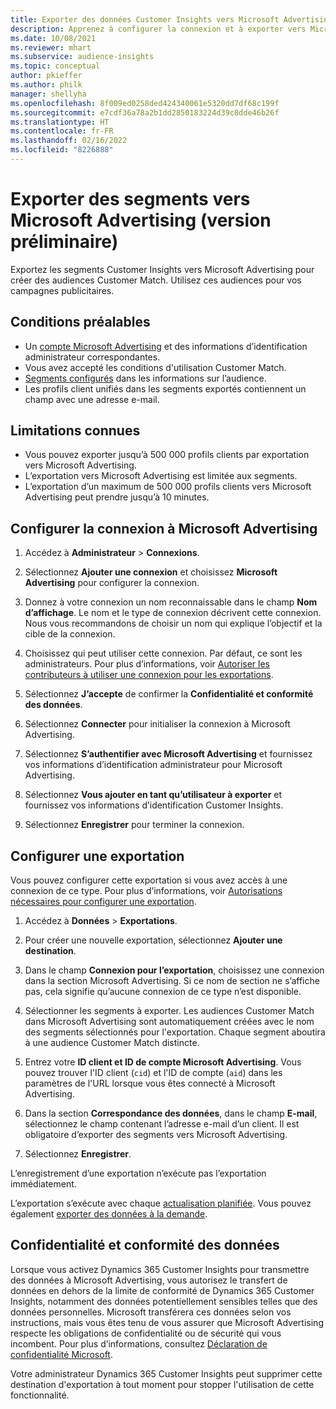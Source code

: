 ```yaml
---
title: Exporter des données Customer Insights vers Microsoft Advertising
description: Apprenez à configurer la connexion et à exporter vers Microsoft Advertising.
ms.date: 10/08/2021
ms.reviewer: mhart
ms.subservice: audience-insights
ms.topic: conceptual
author: pkieffer
ms.author: philk
manager: shellyha
ms.openlocfilehash: 8f009ed0258ded424340061e5320dd7df68c199f
ms.sourcegitcommit: e7cdf36a78a2b1dd2850183224d39c8dde46b26f
ms.translationtype: HT
ms.contentlocale: fr-FR
ms.lasthandoff: 02/16/2022
ms.locfileid: "8226888"
---
```

# <a name="export-segments-to-microsoft-advertising-preview"></a>Exporter des segments vers Microsoft Advertising (version préliminaire)

Exportez les segments Customer Insights vers Microsoft Advertising pour créer des audiences Customer Match. Utilisez ces audiences pour vos campagnes publicitaires.

## <a name="prerequisites"></a>Conditions préalables

-   Un [compte Microsoft Advertising](https://ads.microsoft.com/) et des informations d’identification administrateur correspondantes.
-   Vous avez accepté les conditions d'utilisation Customer Match. 
-   [Segments configurés](segments.md) dans les informations sur l’audience.
-   Les profils client unifiés dans les segments exportés contiennent un champ avec une adresse e-mail.

## <a name="known-limitations"></a>Limitations connues

- Vous pouvez exporter jusqu’à 500 000 profils clients par exportation vers Microsoft Advertising.
- L’exportation vers Microsoft Advertising est limitée aux segments.
- L’exportation d’un maximum de 500 000 profils clients vers Microsoft Advertising peut prendre jusqu’à 10 minutes. 


## <a name="set-up-the-connection-to-microsoft-advertising"></a>Configurer la connexion à Microsoft Advertising

1. Accédez à **Administrateur** > **Connexions**.

1. Sélectionnez **Ajouter une connexion** et choisissez **Microsoft Advertising** pour configurer la connexion.

1. Donnez à votre connexion un nom reconnaissable dans le champ **Nom d’affichage**. Le nom et le type de connexion décrivent cette connexion. Nous vous recommandons de choisir un nom qui explique l’objectif et la cible de la connexion.

1. Choisissez qui peut utiliser cette connexion. Par défaut, ce sont les administrateurs. Pour plus d’informations, voir [Autoriser les contributeurs à utiliser une connexion pour les exportations](connections.md#allow-contributors-to-use-a-connection-for-exports).

1. Sélectionnez **J’accepte** de confirmer la **Confidentialité et conformité des données**.

1. Sélectionnez **Connecter** pour initialiser la connexion à Microsoft Advertising.

1. Sélectionnez **S’authentifier avec Microsoft Advertising** et fournissez vos informations d’identification administrateur pour Microsoft Advertising.

1. Sélectionnez **Vous ajouter en tant qu’utilisateur à exporter** et fournissez vos informations d’identification Customer Insights.

1. Sélectionnez **Enregistrer** pour terminer la connexion.

## <a name="configure-an-export"></a>Configurer une exportation

Vous pouvez configurer cette exportation si vous avez accès à une connexion de ce type. Pour plus d’informations, voir [Autorisations nécessaires pour configurer une exportation](export-destinations.md#set-up-a-new-export).

1. Accédez à **Données** > **Exportations**.

1. Pour créer une nouvelle exportation, sélectionnez **Ajouter une destination**.

1. Dans le champ **Connexion pour l’exportation**, choisissez une connexion dans la section Microsoft Advertising. Si ce nom de section ne s’affiche pas, cela signifie qu’aucune connexion de ce type n’est disponible.

1. Sélectionner les segments à exporter. Les audiences Customer Match dans Microsoft Advertising sont automatiquement créées avec le nom des segments sélectionnés pour l'exportation. Chaque segment aboutira à une audience Customer Match distincte. 

1. Entrez votre **ID client et ID de compte Microsoft Advertising**. Vous pouvez trouver l'ID client (`cid`) et l'ID de compte (`aid`) dans les paramètres de l'URL lorsque vous êtes connecté à Microsoft Advertising.

1. Dans la section **Correspondance des données**, dans le champ **E-mail**, sélectionnez le champ contenant l’adresse e-mail d’un client. Il est obligatoire d’exporter des segments vers Microsoft Advertising.

1. Sélectionnez **Enregistrer**.

L’enregistrement d’une exportation n’exécute pas l’exportation immédiatement.

L’exportation s’exécute avec chaque [actualisation planifiée](system.md#schedule-tab). Vous pouvez également [exporter des données à la demande](export-destinations.md#run-exports-on-demand). 


## <a name="data-privacy-and-compliance"></a>Confidentialité et conformité des données

Lorsque vous activez Dynamics 365 Customer Insights pour transmettre des données à Microsoft Advertising, vous autorisez le transfert de données en dehors de la limite de conformité de Dynamics 365 Customer Insights, notamment des données potentiellement sensibles telles que des données personnelles. Microsoft transférera ces données selon vos instructions, mais vous êtes tenu de vous assurer que Microsoft Advertising respecte les obligations de confidentialité ou de sécurité qui vous incombent. Pour plus d’informations, consultez [Déclaration de confidentialité Microsoft](https://go.microsoft.com/fwlink/?linkid=396732).

Votre administrateur Dynamics 365 Customer Insights peut supprimer cette destination d'exportation à tout moment pour stopper l'utilisation de cette fonctionnalité.
